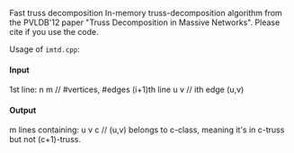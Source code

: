 Fast truss decomposition
In-memory truss-decomposition algorithm from the PVLDB'12 paper "Truss Decomposition in Massive Networks".
Please cite if you use the code.

Usage of `imtd.cpp`:

#### Input
1st line:	n m	// #vertices, #edges
(i+1)th line	u v	// ith edge (u,v)

#### Output
m lines containing:
u v c	// (u,v) belongs to c-class,
		meaning it's in c-truss but not (c+1)-truss.
